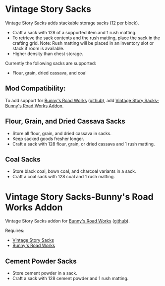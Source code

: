 # Vintage Story Sacks
Vintage Story Sacks adds stackable storage sacks (12 per block).
- Craft a sack with 128 of a supported item and 1 rush matting.
- To retrieve the sack contents and the rush matting, place the sack in the crafting grid. Note: Rush matting will be placed in an inventory slot or stack if room is available.
- Higher density than chest storage.

Currently the following sacks are supported:
- Flour, grain, dried cassava, and coal

## Mod Compatibility:
To add support for [Bunny's Road Works](https://mods.vintagestory.at/show/mod/3751) \([github](https://github.com/funnybunnyofdoom/Vintage-Story-Mods/tree/master/roadworks)\), add [Vintage Story Sacks-Bunny's Road Works Addon](https://mods.vintagestory.at/VintageStorySacksRoadWorks).

## Flour, Grain, and Dried Cassava Sacks
- Store all flour, grain, and dried cassava in sacks.
- Keep sacked goods fresher longer.
- Craft a sack with 128 flour, grain, or dried cassava and 1 rush matting.

## Coal Sacks
- Store black coal, bown coal, and charcoal variants in a sack.
- Craft a coal sack with 128 coal and 1 rush matting.

# Vintage Story Sacks-Bunny's Road Works Addon
Vintage Story Sacks addon for [Bunny's Road Works](https://mods.vintagestory.at/show/mod/3751) \([github](https://github.com/funnybunnyofdoom/Vintage-Story-Mods/tree/master/roadworks)\).

Requires:
- [Vintage Story Sacks](https://mods.vintagestory.at/VintageStorySacks)
- [Bunny's Road Works](https://mods.vintagestory.at/show/mod/3751)

## Cement Powder Sacks
- Store cement powder in a sack.
- Craft a sack with 128 cement powder and 1 rush matting.